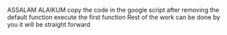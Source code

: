 ASSALAM ALAIKUM
copy the code in the google script after removing the default function
execute the first function
Rest of the work can be done by you it will be straight forward
